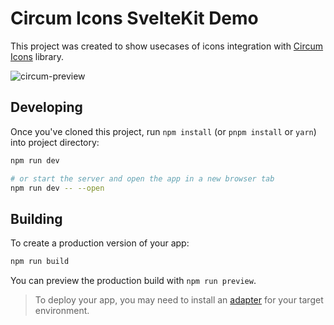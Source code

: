 # Circum Icons SvelteKit Demo

This project was created to show usecases of icons integration with [Circum Icons](https://circumicons.com) library.

![circum-preview](https://user-images.githubusercontent.com/87146097/178036860-533d4fde-12c5-4464-a6f7-af4bf1004ca7.png)

## Developing

Once you've cloned this project, run `npm install` (or `pnpm install` or `yarn`) into project directory:

```bash
npm run dev

# or start the server and open the app in a new browser tab
npm run dev -- --open
```

## Building

To create a production version of your app:

```bash
npm run build
```

You can preview the production build with `npm run preview`.

> To deploy your app, you may need to install an [adapter](https://kit.svelte.dev/docs/adapters) for your target environment.
